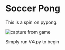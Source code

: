 # Soccer Pong 

This is a spin on pypong.

![capture from game](schreenshot.PNG)

Simply run V4.py to begin
